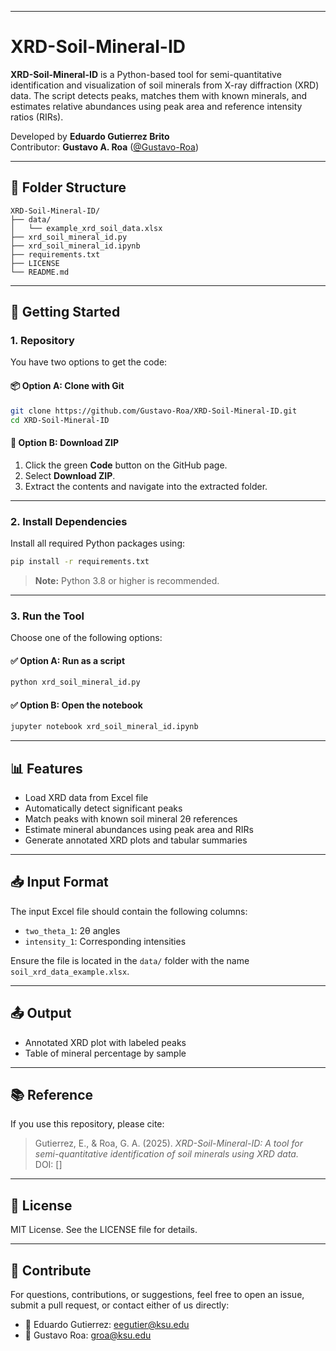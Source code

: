 
---

# XRD-Soil-Mineral-ID

**XRD-Soil-Mineral-ID** is a Python-based tool for semi-quantitative identification and visualization of soil minerals from X-ray diffraction (XRD) data. The script detects peaks, matches them with known minerals, and estimates relative abundances using peak area and reference intensity ratios (RIRs).

Developed by **Eduardo Gutierrez Brito**  
Contributor: **Gustavo A. Roa** ([@Gustavo-Roa](https://github.com/Gustavo-Roa))

---

## 📁 Folder Structure

```
XRD-Soil-Mineral-ID/
├── data/
│   └── example_xrd_soil_data.xlsx
├── xrd_soil_mineral_id.py
├── xrd_soil_mineral_id.ipynb
├── requirements.txt
├── LICENSE
└── README.md
```


---

## 🚀 Getting Started

### 1. Repository

You have two options to get the code:

#### 📦 Option A: Clone with Git

```bash
git clone https://github.com/Gustavo-Roa/XRD-Soil-Mineral-ID.git
cd XRD-Soil-Mineral-ID
```

#### 📁 Option B: Download ZIP

1. Click the green **Code** button on the GitHub page.
2. Select **Download ZIP**.
3. Extract the contents and navigate into the extracted folder.

---

### 2. Install Dependencies

Install all required Python packages using:

```bash
pip install -r requirements.txt
```

> **Note:** Python 3.8 or higher is recommended.

---

### 3. Run the Tool

Choose one of the following options:

#### ✅ Option A: Run as a script

```bash
python xrd_soil_mineral_id.py
```

#### ✅ Option B: Open the notebook

```bash
jupyter notebook xrd_soil_mineral_id.ipynb
```


---

## 📊 Features

* Load XRD data from Excel file
* Automatically detect significant peaks
* Match peaks with known soil mineral 2θ references
* Estimate mineral abundances using peak area and RIRs
* Generate annotated XRD plots and tabular summaries

---

## 📥 Input Format

The input Excel file should contain the following columns:

* `two_theta_1`: 2θ angles
* `intensity_1`: Corresponding intensities

Ensure the file is located in the `data/` folder with the name `soil_xrd_data_example.xlsx`.

---

## 📤 Output

* Annotated XRD plot with labeled peaks
* Table of mineral percentage by sample

---

## 📚 Reference

If you use this repository, please cite:

> Gutierrez, E., & Roa, G. A. (2025). *XRD-Soil-Mineral-ID: A tool for semi-quantitative identification of soil minerals using XRD data.*  
> DOI: []

---

## 📝 License

MIT License. See the LICENSE file for details.

---

## 🤝 Contribute

For questions, contributions, or suggestions, feel free to open an issue, submit a pull request, or contact either of us directly:

- 📧 Eduardo Gutierrez: eegutier@ksu.edu  
- 📧 Gustavo Roa: groa@ksu.edu

